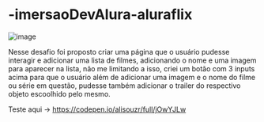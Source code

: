 # -imersaoDevAlura-aluraflix

![image](https://user-images.githubusercontent.com/79667413/137002317-6e982f9c-d744-4362-8187-2db02adac2f1.png)

Nesse desafio foi proposto criar uma página que o usuário pudesse interagir e adicionar uma lista de filmes, adicionando o nome e uma imagem para aparecer na lista, não me limitando a isso, criei um botão com 3 inputs acima para que o usuário além de adicionar uma imagem e o nome do filme ou série em questão, pudesse também adicionar o trailer do respectivo objeto escoolhido pelo mesmo.

Teste aqui -> https://codepen.io/alisouzr/full/jOwYJLw
